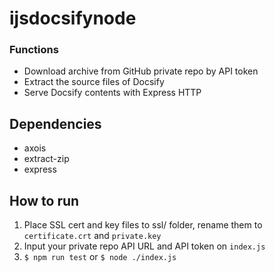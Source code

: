 # ijsdocsifynode
 
### Functions

- Download archive from GitHub private repo by API token
- Extract the source files of Docsify
- Serve Docsify contents with Express HTTP

## Dependencies

- axois
- extract-zip
- express

## How to run

1. Place SSL cert and key files to ssl/ folder, rename them to `certificate.crt` and `private.key`
2. Input your private repo API URL and API token on `index.js`
3. `$ npm run test` or `$ node ./index.js`
